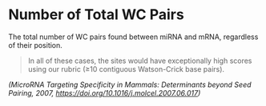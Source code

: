 # Number of Total WC Pairs

The total number of WC pairs found between miRNA and mRNA, regardless of their position.

>In all of these cases, the sites would have exceptionally high scores using our rubric (≥10 contiguous Watson-Crick base pairs).

*(MicroRNA Targeting Specificity in Mammals: Determinants beyond Seed Pairing, 2007, https://doi.org/10.1016/j.molcel.2007.06.017)*
